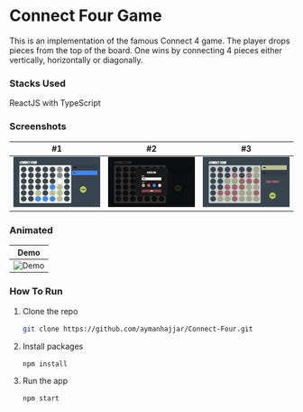 # Connect Four Game

This is an implementation of the famous Connect 4 game. The player drops pieces from the top of the board. One wins by connecting 4 pieces either vertically, horizontally or diagonally.

### Stacks Used

ReactJS with TypeScript

### Screenshots

| #1                                   | #2                                   | #3                                   |
| ------------------------------------ | ------------------------------------ | ------------------------------------ |
| ![Demo 1](./public/readme/demo1.jpg) | ![Demo 2](./public/readme/demo2.jpg) | ![Demo 3](./public/readme/demo3.jpg) |

### Animated

| Demo                              |
| --------------------------------- |
| ![Demo](./public/readme/demo.gif) |

### How To Run

1. Clone the repo
   ```sh
   git clone https://github.com/aymanhajjar/Connect-Four.git
   ```
2. Install packages
   ```sh
   npm install
   ```
3. Run the app
   ```sh
   npm start
   ```
